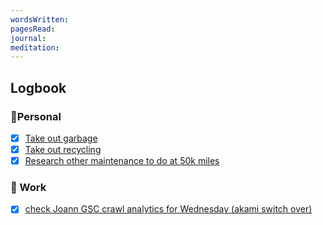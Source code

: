 ```yaml
---
wordsWritten: 
pagesRead: 
journal: 
meditation:
---
```





## Logbook

### 🏡Personal
- [x] [Take out garbage](things:///show?id=DYmvbyfJ6H4Vr4GEnjbHt4)
- [x] [Take out recycling](things:///show?id=L4g9wKURqCt3ebHuML1ei4)
- [x] [Research other maintenance to do at 50k miles](things:///show?id=Gts14xqwxdzqZUSYoT4ZdS)

### 💼 Work
- [x] [check Joann GSC crawl analytics for Wednesday (akami switch over)](things:///show?id=5RwXs9uADXZkwikUTJ1Vi8)